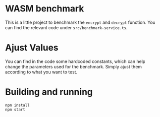 # WASM benchmark
This is a little project to benchmark the `encrypt` and `decrypt` function. You can find the relevant code under `src/benchmark-service.ts`. 

# Ajust Values
You can find in the code some hardcoded constants, which can help change the parameters used for the benchmark. Simply ajust them according to what you want to test.

# Building and running
```
npm install
npm start
```